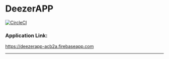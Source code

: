 # DeezerAPP



[![CircleCI](https://circleci.com/gh/nmngadi/DeezerAPP.svg?style=shield)](https://circleci.com/gh/nmngadi/DeezerAPP)

### Application Link:
https://deezerapp-acb2a.firebaseapp.com
 

 
 ******************************************************************************************************************************
